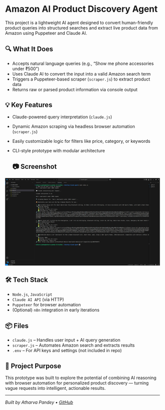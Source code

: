 # Amazon AI Product Discovery Agent

This project is a lightweight AI agent designed to convert human-friendly product queries into structured searches and extract live product data from Amazon using Puppeteer and Claude AI.

## 🔍 What It Does
- Accepts natural language queries (e.g., “Show me phone accessories under ₹500”)
- Uses Claude AI to convert the input into a valid Amazon search term
- Triggers a Puppeteer-based scraper (`scraper.js`) to extract product data
- Returns raw or parsed product information via console output

## 💡 Key Features
- Claude-powered query interpretation (`claude.js`)
- Dynamic Amazon scraping via headless browser automation (`scraper.js`)
- Easily customizable logic for filters like price, category, or keywords
- CLI-style prototype with modular architecture

  ## 📷 Screenshot
![Chatbot Screenshot](./screenshot.jpeg) <!-- Add this if you upload a screenshot -->

## 🛠 Tech Stack
- `Node.js`, `JavaScript`
- `Claude AI API` (via HTTP)
- `Puppeteer` for browser automation
- (Optional) `n8n` integration in early iterations

## 📦 Files
- `claude.js` – Handles user input + AI query generation
- `scraper.js` – Automates Amazon search and extracts results
- `.env` – For API keys and settings (not included in repo)

## 🧠 Project Purpose
This prototype was built to explore the potential of combining AI reasoning with browser automation for personalized product discovery — turning vague requests into intelligent, actionable results.

---

*Built by Atharva Pandey • [GitHub](https://github.com/atharva-pandeyy)*
